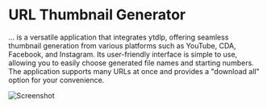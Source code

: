 
# URL Thumbnail Generator 
... is a versatile application that integrates ytdlp, offering seamless thumbnail generation from various platforms such as YouTube, CDA, Facebook, and Instagram. Its user-friendly interface is simple to use, allowing you to easily choose generated file names and starting numbers. The application supports many URLs at once and provides a "download all" option for your convenience.

![Screenshot](https://i.postimg.cc/jqwtyn0Q/image.png)
